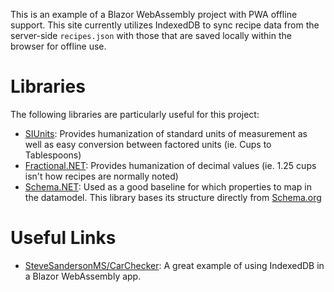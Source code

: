 This is an example of a Blazor WebAssembly project with PWA offline support. This site currently utilizes IndexedDB to sync recipe data from the server-side `recipes.json` with those
 that are saved locally within the browser for offline use.

# Libraries
The following libraries are particularly useful for this project:

 - [SIUnits](https://github.com/TrueAnalyticsSolutions/SIUnits): Provides humanization of standard units of measurement as well as easy conversion between factored units (ie. Cups to Tablespoons)
 - [Fractional.NET](https://github.com/smahjoub/Fractional.NET): Provides humanization of decimal values (ie. 1.25 cups isn't how recipes are normally noted)
 - [Schema.NET](https://github.com/RehanSaeed/Schema.NET): Used as a good baseline for which properties to map in the datamodel. This library bases its structure directly from [Schema.org](https://schema.org)

# Useful Links

 - [SteveSandersonMS/CarChecker](https://github.com/SteveSandersonMS/CarChecker): A great example of using IndexedDB in a Blazor WebAssembly app.

